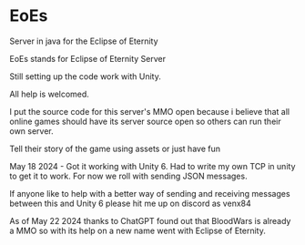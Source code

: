 # EoEs
Server in java for the Eclipse of Eternity

EoEs stands for Eclipse of Eternity Server

Still setting up the code work with Unity.

All help is welcomed.

I put the source code for this server's MMO open because i believe that all online games should have its server source open so others can run their own server.

Tell their story of the game using assets or just have fun

May 18 2024 - Got it working with Unity 6. Had to write my own TCP in unity to get it to work. For now we roll with sending JSON messages.

If anyone like to help with a better way of sending and receiving messages between this and Unity 6 please hit me up on discord as venx84

As of May 22 2024 thanks to ChatGPT found out that BloodWars is already a MMO so with its help on a new name went with Eclipse of Eternity.
